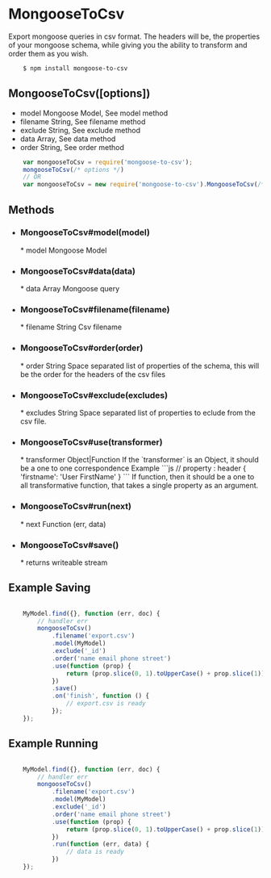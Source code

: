 # MongooseToCsv
Export mongoose queries in csv format. The headers will be, the properties of your mongoose schema, while
giving you the ability to transform and order them as you wish.

```bash
	$ npm install mongoose-to-csv
```
## MongooseToCsv([options]) 
* model Mongoose Model, See model method
* filename String, See filename method
* exclude String, See exclude method
* data Array, See data method
* order String, See order method

```js
	var mongooseToCsv = require('mongoose-to-csv');
	mongooseToCsv(/* options */)
	// OR
	var mongooseToCsv = new require('mongoose-to-csv').MongooseToCsv(/* options */);
```
## Methods
* <h3> MongooseToCsv#model(model)</h3>
	* model Mongoose Model
* <h3>MongooseToCsv#data(data)</h3>
	* data Array Mongoose query
* <h3>MongooseToCsv#filename(filename) </h3>
	* filename String Csv filename
* <h3>MongooseToCsv#order(order)</h3>
	* order String Space separated list of properties of the schema, this will be the order for the headers of the csv files
* <h3>MongooseToCsv#exclude(excludes)</h3>
	* excludes String Space separated list of properties to eclude from the csv file.
* <h3>MongooseToCsv#use(transformer)</h3>
	* transformer Object|Function
	If the `transformer` is an Object, it should be a one to one correspondence
	Example
	```js
		// property : header
		{	
			'firstname': 'User FirstName'
		}
	```
	If function, then it should be a one to all transformative function, that takes a single property as an argument.
* <h3>MongooseToCsv#run(next) </h3>
	* next Function (err, data)
* <h3>MongooseToCsv#save()</h3>
	* returns writeable stream

## Example Saving
```js

	MyModel.find({}, function (err, doc) {
		// handler err
		mongooseToCsv()
			.filename('export.csv')
			.model(MyModel)
			.exclude('_id')
			.order('name email phone street')
			.use(function (prop) {
				return (prop.slice(0, 1).toUpperCase() + prop.slice(1))
			})
			.save()
			.on('finish', function () {
				// export.csv is ready
			});
	});
```

## Example Running
```js

	MyModel.find({}, function (err, doc) {
		// handler err
		mongooseToCsv()
			.filename('export.csv')
			.model(MyModel)
			.exclude('_id')
			.order('name email phone street')
			.use(function (prop) {
				return (prop.slice(0, 1).toUpperCase() + prop.slice(1))
			})
			.run(function (err, data) {
				// data is ready
			})
	});
```